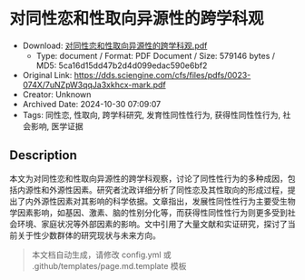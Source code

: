 # 对同性恋和性取向异源性的跨学科观

- Download: [对同性恋和性取向异源性的跨学科观.pdf](对同性恋和性取向异源性的跨学科观.pdf)
    - Type: document / Format: PDF Document / Size: 579146 bytes / MD5: 5ca16d15dd47b2d4d099edac590e6bf2
- Original Link: https://dds.sciengine.com/cfs/files/pdfs/0023-074X/7uNZpW3qqJa3xkhcx-mark.pdf
- Creator: Unknown
- Archived Date: 2024-10-30 07:09:07
- Tags: 同性恋, 性取向, 跨学科研究, 发育性同性性行为, 获得性同性性行为, 社会影响, 医学证据

## Description

本文为对同性恋和性取向异源性的跨学科观察，讨论了同性性行为的多种成因，包括内源性和外源性因素。研究者沈政详细分析了同性恋及其性取向的形成过程，提出了内外源性因素对其影响的科学依据。文章指出，发展性同性性行为主要受生物学因素影响，如基因、激素、脑的性别分化等，而获得性同性性行为则更多受到社会环境、家庭状况等外部因素的影响。文中引用了大量文献和实证研究，探讨了当前关于性少数群体的研究现状与未来方向。

> 本文档自动生成，请修改 config.yml 或 .github/templates/page.md.template 模板
